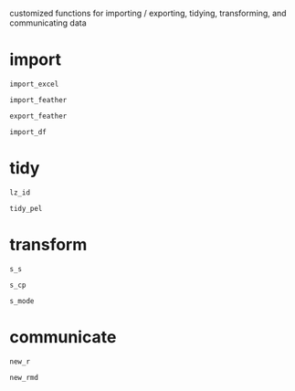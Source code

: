 customized functions for importing / exporting, tidying, transforming, and communicating data

# import

`import_excel`

`import_feather`

`export_feather`

`import_df`

# tidy

`lz_id`

`tidy_pel`

# transform

`s_s`

`s_cp`

`s_mode`

# communicate

`new_r`

`new_rmd`


